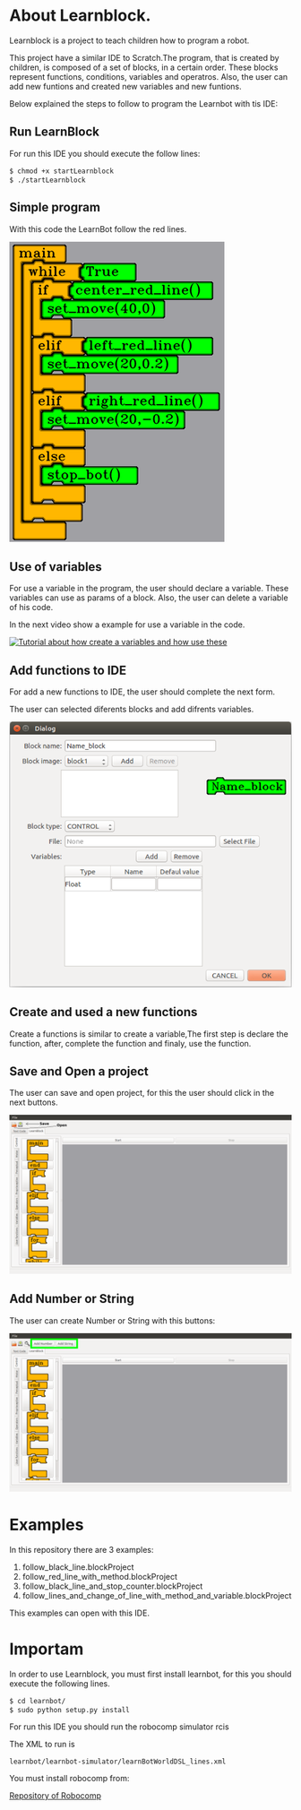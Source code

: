 
# About Learnblock.

Learnblock is a project to teach children how to program a robot.


This project have a similar IDE to Scratch.The program, that is created by children, is composed of a set of blocks, in a certain order. These blocks represent functions, conditions, variables and operatros. Also, the user can add new funtions and created new variables and new funtions.

Below explained the steps to follow to program the Learnbot with tis IDE:

## Run LearnBlock

For run this IDE you should execute the follow lines:

    $ chmod +x startLearnblock
    $ ./startLearnblock

## Simple program

With this code the LearnBot follow the red lines.

![Program for the LearnBot follow the red lines](img/follow_red_line.png)

## Use of variables

For use a variable in the program, the user should declare a variable. These variables can use as params of a block. Also, the user can delete a variable of his code.

In the next video show a example for use a variable in the code.

[![Tutorial about how create a variables and how use these](http://img.youtube.com/vi/yHtW8mTa4B0/0.jpg)](https://www.youtube.com/watch?v=yHtW8mTa4B0 "Tutorial - how create and use a variable - LearnBlock")

## Add functions to IDE

For add a new functions to IDE, the user should complete the next form.

The user can selected diferents blocks and add difrents variables.

![Form for create new block](img/form_new_block.png)

## Create and used a new functions

Create a functions is similar to create a variable,The first step is declare the function, after, complete the function and finaly, use the function.

## Save and Open a project

The user can save and open project, for this the user should click in the next buttons.

![Bottons for save and open project](img/save_and_open.png)

## Add Number or String

The user can create Number or String with this buttons:

![Bottons for add Number or String](img/addNumberOrString.png)

# Examples

In this repository there are 3 examples:

1. follow_black_line.blockProject
2. follow_red_line_with_method.blockProject
3. follow_black_line_and_stop_counter.blockProject
4. follow_lines_and_change_of_line_with_method_and_variable.blockProject

This examples can open with this IDE.

# Importam

In order to use Learnblock, you must first install learnbot, for this you should execute the following lines.

    $ cd learnbot/
    $ sudo python setup.py install

For run this IDE you should run the robocomp simulator rcis

The XML to run is

    learnbot/learnbot-simulator/learnBotWorldDSL_lines.xml

You must install robocomp from:

[Repository of Robocomp](https://github.com/robocomp/robocomp)
